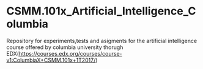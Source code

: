 # CSMM.101x_Artificial_Intelligence_Columbia
Repository for experiments,tests and asigments for the artificial intelligence course offered by columbia university thorugh EDX(https://courses.edx.org/courses/course-v1:ColumbiaX+CSMM.101x+1T2017/)
